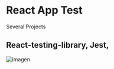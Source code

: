 # React App Test

Several Projects

## React-testing-library, Jest, 

![imagen](https://user-images.githubusercontent.com/52834318/194440932-1a7005f1-7b73-42b6-8760-13da44d93d34.png)
